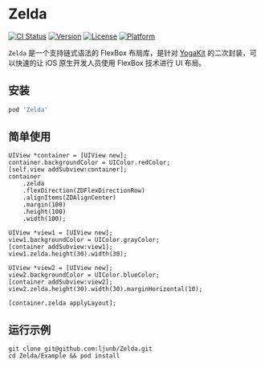 # Zelda

[![CI Status](https://img.shields.io/travis/ljunb/Zelda.svg?style=flat)](https://travis-ci.org/ljunb/Zelda)
[![Version](https://img.shields.io/cocoapods/v/Zelda.svg?style=flat)](https://cocoapods.org/pods/Zelda)
[![License](https://img.shields.io/cocoapods/l/Zelda.svg?style=flat)](https://cocoapods.org/pods/Zelda)
[![Platform](https://img.shields.io/cocoapods/p/Zelda.svg?style=flat)](https://cocoapods.org/pods/Zelda)

`Zelda` 是一个支持链式语法的 FlexBox 布局库，是针对 [YogaKit](https://github.com/facebook/yoga/tree/main/YogaKit) 的二次封装，可以快速的让 iOS 原生开发人员使用 FlexBox 技术进行
UI 布局。

## 安装
```ruby
pod 'Zelda'
```

## 简单使用
```objc
UIView *container = [UIView new];
container.backgroundColor = UIColor.redColor;
[self.view addSubview:container];
container
    .zelda
    .flexDirection(ZDFlexDirectionRow)
    .alignItems(ZDAlignCenter)
    .margin(100)
    .height(100)
    .width(100);

UIView *view1 = [UIView new];
view1.backgroundColor = UIColor.grayColor;
[container addSubview:view1];
view1.zelda.height(30).width(30);

UIView *view2 = [UIView new];
view2.backgroundColor = UIColor.blueColor;
[container addSubview:view2];
view2.zelda.height(30).width(30).marginHorizontal(10);

[container.zelda applyLayout];
```

## 运行示例
```shell
git clone git@github.com:ljunb/Zelda.git
cd Zelda/Example && pod install
```
